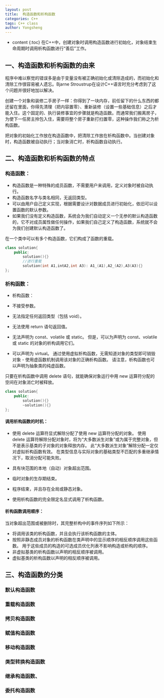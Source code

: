 ```yaml
---
layout: post
title:  构造函数和析构函数
categories: C++
tags: C++ class
author: Yongsheng
---
```

* content
{:toc}
在C++中，创建对象时调用构造函数进行初始化，对象结束生命周期时调用析构函数进行“善后”工作。



## 一、构造函数和析构函数的由来 

程序中难以察觉的错误多是由于变量没有被正确初始化或清除造成的，而初始化和清除工作很容易被人遗忘。Bjarne Stroustrup在设计C++语言时充分考虑到了这个问题并很好地加以解决。

创建一个对象和装修二手房子一样：你得到了一块内存，前任留下的什么东西的都还留在里面，你得先清理（把内容置零）、重新装修（设置一些基础信息）之后才能入住。这个固定的、执行装修事宜的步骤就是构造函数。而通常我们搬离房子，为使下一任房主拎包入住，需要将整个房子重新打扫置零，这种操作我们称之为析构函数。

把对象的初始化工作放在构造函数中，把清除工作放在析构函数中。当创建对象时，构造函数被自动执行；当对象消亡时，析构函数自动执行。



## 二、构造函数和析构函数的特点

### 构造函数：

- 构造函数是一种特殊的成员函数，不需要用户来调用，定义对象时被自动执行。　　
- 构造函数名字与类名相同，无返回类型。　　
- 可以由用户自己定义实现，根据需要设计对数据成员进行初始化，依旧可以设置函数的默认参数。　　
- 如果我们没有定义构造函数，系统会为我们自动定义一个无参的默认构造函数的，它不对成员属性做任何操作，如果我们自己定义了构造函数，系统就不会为我们创建默认构造函数了。

在一个类中可以有多个构造函数，它们构成了函数的重载。

```c++
class solution{
	public:
		solution(){}
    	//进行重载
    	solution(int A1,intA2,int A3): A1_(A1),A2_(A2),A3(A3){}
};
```

### 析构函数：

- 析构函数：

- 不接受参数。

- 无法指定任何返回类型（包括 void）。

- 无法使用 return 语句返回值。

- 无法声明为 const、volatile 或 static。 但是，可以为声明为 const、volatile 或 static 的对象的析构调用它们。

- 可以声明为 virtual。 通过使用虚拟析构函数，无需知道对象的类型即可销毁对象 - 使用虚函数机制调用该对象的正确析构函数。 请注意，析构函数也可以声明为抽象类的纯虚函数。

只要在析构函数中调用 delete 语句，就能确保对象运行中用 new 运算符分配的空间在对象消亡时被释放。

```c++
class solution{
	public:
		solution(){}
		~solution(){}
};
```

#### 调用析构函数的时机：

- 使用 delete 运算符显式解除分配了使用 new 运算符分配的对象。 使用 delete 运算符解除分配对象时，将为“大多数派生对象”或为属于完整对象，但不是表示基类的子对象的对象释放内存。 此“大多数派生对象”解除分配一定仅对虚拟析构函数有效。 在类型信息与实际对象的基础类型不匹配的多重继承情况下，取消分配可能失败。

- 具有块范围的本地（自动）对象超出范围。

- 临时对象的生存期结束。

- 程序结束，并且存在全局或静态对象。

- 使用析构函数的完全限定名显式调用了析构函数。



#### 析构函数调用顺序：

当对象超出范围或被删除时，其完整析构中的事件序列如下所示：

- 将调用该类的析构函数，并且会执行该析构函数的主体。
- 按照非静态成员对象的析构函数在类声明中的显示顺序的相反顺序调用这些函数。 用于这些成员的构造的可选成员优化列表不影响构造或析构的顺序。 
- 非虚拟基类的析构函数以声明的相反顺序被调用。
- 虚拟基类的析构函数以声明的相反顺序被调用。

## 三、构造函数的分类

### 默认构造函数



### 重载构造函数



### 拷贝构造函数



### 赋值构造函数



### 移动构造函数



### 类型转换构造函数



### 继承构造函数、



### 委托构造函数

